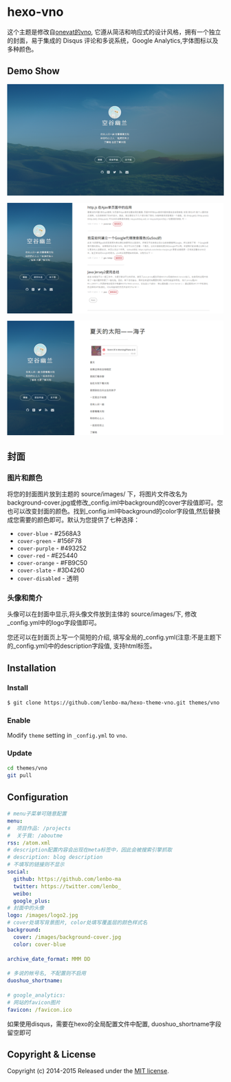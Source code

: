 hexo-vno
========

这个主题是修改自[onevat的vno](https://github.com/onevcat/vno), 它遵从简洁和响应式的设计风格，拥有一个独立的封面，易于集成的 Disqus 评论和多说系统，Google Analytics,字体图标以及多种颜色。

## Demo Show

![主页封面](source/images/show/home.png)

![文章列表](source/images/show/list.png)

![文章内容](source/images/show/page.png)

## 封面

### 图片和颜色

将您的封面图片放到主题的 source/images/ 下，将图片文件改名为background-cover.jpg或修改_config.iml中background的cover字段值即可。您也可以改变封面的颜色。找到_config.iml中background的color字段值,然后替换成您需要的颜色即可。默认为您提供了七种选择：

* `cover-blue` - #2568A3
* `cover-green` - #156F78
* `cover-purple` - #493252
* `cover-red` - #E25440
* `cover-orange` - #FB9C50
* `cover-slate` - #3D4260
* `cover-disabled` - 透明

### 头像和简介

头像可以在封面中显示,将头像文件放到主体的 source/images/下, 修改_config.yml中的logo字段值即可。

您还可以在封面页上写一个简短的介绍, 填写全局的_config.yml(注意:不是主题下的_config.yml)中的description字段值, 支持html标签。


## Installation

### Install

``` bash
$ git clone https://github.com/lenbo-ma/hexo-theme-vno.git themes/vno
```

### Enable

Modify `theme` setting in `_config.yml` to `vno`.

### Update

``` bash
cd themes/vno
git pull
```


## Configuration

```yml
# menu子菜单可随意配置
menu:
#  项目作品: /projects
#  关于我: /aboutme
rss: /atom.xml
# description配置内容会出现在meta标签中，因此会被搜索引擎抓取
# description: blog description
# 不填写的链接则不显示
social:
  github: https://github.com/lenbo-ma
  twitter: https://twitter.com/lenbo_
  weibo: 
  google_plus: 
# 封面中的头像
logo: /images/logo2.jpg
# cover处填写背景图片, color处填写覆盖层的颜色样式名
background:
  cover: /images/background-cover.jpg
  color: cover-blue

archive_date_format: MMM DD

# 多说的帐号名, 不配置则不启用
duoshuo_shortname: 

# google_analytics: 
# 网站的favicon图片
favicon: /favicon.ico
```
如果使用disqus，需要在hexo的全局配置文件中配置, duoshuo_shortname字段留空即可

## Copyright & License

Copyright (c) 2014-2015  Released under the [MIT license](LICENSE).
